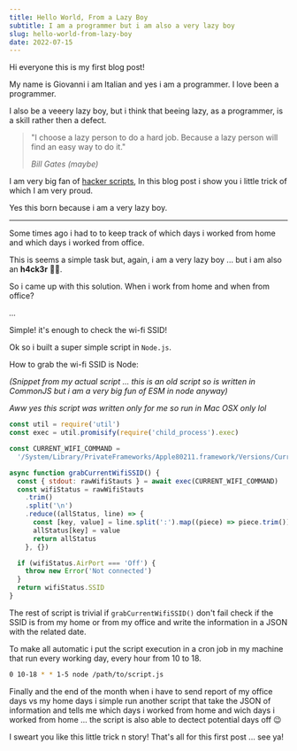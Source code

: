 ```yaml
---
title: Hello World, From a Lazy Boy
subtitle: I am a programmer but i am also a very lazy boy
slug: hello-world-from-lazy-boy
date: 2022-07-15
---
```


Hi everyone this is my first blog post!

My name is Giovanni i am Italian and yes i am a programmer.
I love been a programmer.

I also be a veeery lazy boy, but i think that beeing lazy, as a programmer,
is a skill rather then a defect.

> "I choose a lazy person to do a hard job. Because a lazy person will find an easy way to do it."
>
> *Bill Gates (maybe)*


I am very big fan of [hacker scripts](https://www.jitbit.com/alexblog/249-now-thats-what-i-call-a-hacker/),
In this blog post i show you i little trick of which I am very proud.

Yes this born because i am a very lazy boy.

---

Some times ago i had to to keep track of which days i worked from home and which
days i worked from office.

This is seems a simple task but, again, i am a very lazy boy ... but i am also an **h4ck3r** 🏴‍☠️.

So i came up with this solution.
When i work from home and when from office?

*...*

Simple! it's enough to check the wi-fi SSID!

Ok so i built a super simple script in `Node.js`.

How to grab the wi-fi SSID is Node:

*(Snippet from my actual script ... this is an old script so is written in CommonJS but i am a very big fun of ESM in node anyway)*

*Aww yes this script was written only for me so run in Mac OSX only lol*

```js
const util = require('util')
const exec = util.promisify(require('child_process').exec)

const CURRENT_WIFI_COMMAND =
  '/System/Library/PrivateFrameworks/Apple80211.framework/Versions/Current/Resources/airport -I'

async function grabCurrentWifiSSID() {
  const { stdout: rawWifiStauts } = await exec(CURRENT_WIFI_COMMAND)
  const wifiStatus = rawWifiStauts
    .trim()
    .split('\n')
    .reduce((allStatus, line) => {
      const [key, value] = line.split(':').map((piece) => piece.trim())
      allStatus[key] = value
      return allStatus
    }, {})

  if (wifiStatus.AirPort === 'Off') {
    throw new Error('Not connected')
  }
  return wifiStatus.SSID
}
```

The rest of script is trivial if `grabCurrentWifiSSID()` don't fail check
if the SSID is from my home or from my office and write the information
in a JSON with the related date.

To make all automatic i put the script execution in a cron job in my machine
that run every working day, every hour from 10 to 18.

```sh
0 10-18 * * 1-5 node /path/to/script.js
```

Finally and the end of the month when i have to send report of my office days
vs my home days i simple run another script that take the JSON of information
and tells me which days i worked from home and wich days i worked from home ...
the script is also able to dectect potential days off 😉

I sweart you like this little trick n story!
That's all for this first post ... see ya!